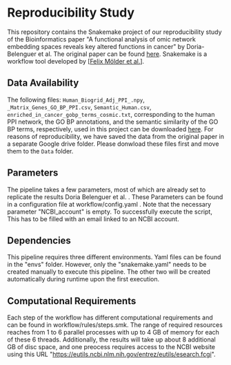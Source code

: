 # Reproducibility Study
This repository contains the Snakemake project of our reproducibility study of the Bioinformatics paper
"A functional analysis of omic network embedding spaces reveals key altered functions in cancer" by Doria-Belenguer et al. The original
paper can be found [here](https://academic.oup.com/bioinformatics/article/39/5/btad281/7135836?login=false). Snakemake is a workflow tool developed by [[Felix Mölder et al.](https://f1000research.com/articles/10-33/v1)].

## Data Availability 
The following files: `Human_Biogrid_Adj_PPI_.npy`, `_Matrix_Genes_GO_BP_PPI.csv`, `Semantic_Human.csv`, `enriched_in_cancer_gobp_terms_cosmic.txt`, 
corresponding to the human PPI network, the GO BP annotations, and the semantic similarity of the GO BP terms, respectively, used in this project 
can be downloaded [here](https://drive.google.com/drive/folders/1SlZ1QixgQu0DoCJabR_cMzjiJv6aM7Pr).
For reasons of reproducibility, we have saved the data from the original paper in a separate Google drive folder. 
Please donwload these files first and move them to the `Data` folder.

## Parameters
The pipeline takes a few parameters, most of which are already set to replicate the results Doria Belenguer et al. . These Parameters can be found in a configuration file at workflow/config.yaml .
Note that the necessary parameter "NCBI_account" is empty. To successfully execute the script, This has to be filled with an email linked to an NCBI account.

## Dependencies
This pipeline requires three different environments. Yaml files can be found in the "envs" folder. However, only the "snakemake.yaml" needs to be created manually to execute this pipeline. The other two will be created automatically during runtime upon the first execution.

## Computational Requirements
Each step of the workflow has different computational requirements and can be found in workflow/rules/steps.smk. The range of required resources reaches from 1 to 6 parallel processes with up to 4 GB of memory for each of these 6 threads. Additionally, the results will take up about 8 additional GB of disc space, and one preocess requires access to the NCBI website using this URL "https://eutils.ncbi.nlm.nih.gov/entrez/eutils/esearch.fcgi". 

